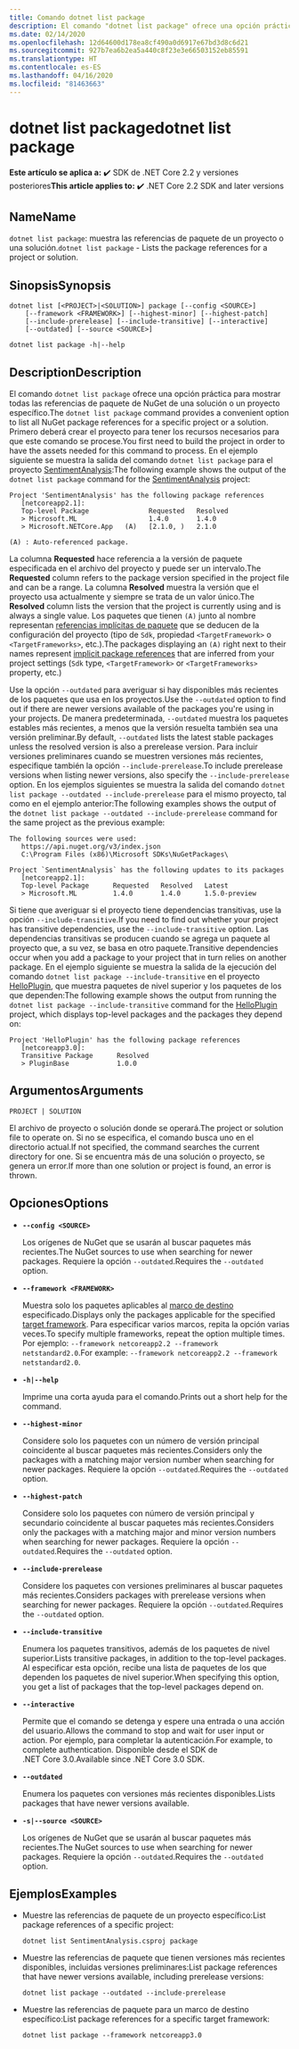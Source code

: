 ```yaml
---
title: Comando dotnet list package
description: El comando "dotnet list package" ofrece una opción práctica para mostrar las referencias de paquete de un proyecto o una solución.
ms.date: 02/14/2020
ms.openlocfilehash: 12d64600d178ea8cf490a0d6917e67bd3d8c6d21
ms.sourcegitcommit: 927b7ea6b2ea5a440c8f23e3e66503152eb85591
ms.translationtype: HT
ms.contentlocale: es-ES
ms.lasthandoff: 04/16/2020
ms.locfileid: "81463663"
---
```

# <a name="dotnet-list-package"></a><span data-ttu-id="fbdb7-103">dotnet list package</span><span class="sxs-lookup"><span data-stu-id="fbdb7-103">dotnet list package</span></span>

<span data-ttu-id="fbdb7-104">**Este artículo se aplica a:** ✔️ SDK de .NET Core 2.2 y versiones posteriores</span><span class="sxs-lookup"><span data-stu-id="fbdb7-104">**This article applies to:** ✔️ .NET Core 2.2 SDK and later versions</span></span>

## <a name="name"></a><span data-ttu-id="fbdb7-105">Name</span><span class="sxs-lookup"><span data-stu-id="fbdb7-105">Name</span></span>

<span data-ttu-id="fbdb7-106">`dotnet list package`: muestra las referencias de paquete de un proyecto o una solución.</span><span class="sxs-lookup"><span data-stu-id="fbdb7-106">`dotnet list package` - Lists the package references for a project or solution.</span></span>

## <a name="synopsis"></a><span data-ttu-id="fbdb7-107">Sinopsis</span><span class="sxs-lookup"><span data-stu-id="fbdb7-107">Synopsis</span></span>

```dotnetcli
dotnet list [<PROJECT>|<SOLUTION>] package [--config <SOURCE>]
    [--framework <FRAMEWORK>] [--highest-minor] [--highest-patch]
    [--include-prerelease] [--include-transitive] [--interactive]
    [--outdated] [--source <SOURCE>]

dotnet list package -h|--help
```

## <a name="description"></a><span data-ttu-id="fbdb7-108">Description</span><span class="sxs-lookup"><span data-stu-id="fbdb7-108">Description</span></span>

<span data-ttu-id="fbdb7-109">El comando `dotnet list package` ofrece una opción práctica para mostrar todas las referencias de paquete de NuGet de una solución o un proyecto específico.</span><span class="sxs-lookup"><span data-stu-id="fbdb7-109">The `dotnet list package` command provides a convenient option to list all NuGet package references for a specific project or a solution.</span></span> <span data-ttu-id="fbdb7-110">Primero deberá crear el proyecto para tener los recursos necesarios para que este comando se procese.</span><span class="sxs-lookup"><span data-stu-id="fbdb7-110">You first need to build the project in order to have the assets needed for this command to process.</span></span> <span data-ttu-id="fbdb7-111">En el ejemplo siguiente se muestra la salida del comando `dotnet list package` para el proyecto [SentimentAnalysis](https://github.com/dotnet/samples/tree/master/machine-learning/tutorials/SentimentAnalysis):</span><span class="sxs-lookup"><span data-stu-id="fbdb7-111">The following example shows the output of the `dotnet list package` command for the [SentimentAnalysis](https://github.com/dotnet/samples/tree/master/machine-learning/tutorials/SentimentAnalysis) project:</span></span>

```output
Project 'SentimentAnalysis' has the following package references
   [netcoreapp2.1]:
   Top-level Package               Requested   Resolved
   > Microsoft.ML                  1.4.0       1.4.0
   > Microsoft.NETCore.App   (A)   [2.1.0, )   2.1.0

(A) : Auto-referenced package.
```

<span data-ttu-id="fbdb7-112">La columna **Requested** hace referencia a la versión de paquete especificada en el archivo del proyecto y puede ser un intervalo.</span><span class="sxs-lookup"><span data-stu-id="fbdb7-112">The **Requested** column refers to the package version specified in the project file and can be a range.</span></span> <span data-ttu-id="fbdb7-113">La columna **Resolved** muestra la versión que el proyecto usa actualmente y siempre se trata de un valor único.</span><span class="sxs-lookup"><span data-stu-id="fbdb7-113">The **Resolved** column lists the version that the project is currently using and is always a single value.</span></span> <span data-ttu-id="fbdb7-114">Los paquetes que tienen `(A)` junto al nombre representan [referencias implícitas de paquete](csproj.md#implicit-package-references) que se deducen de la configuración del proyecto (tipo de `Sdk`, propiedad `<TargetFramework>` o `<TargetFrameworks>`, etc.).</span><span class="sxs-lookup"><span data-stu-id="fbdb7-114">The packages displaying an `(A)` right next to their names represent [implicit package references](csproj.md#implicit-package-references) that are inferred from your project settings (`Sdk` type, `<TargetFramework>` or `<TargetFrameworks>` property, etc.)</span></span>

<span data-ttu-id="fbdb7-115">Use la opción `--outdated` para averiguar si hay disponibles más recientes de los paquetes que usa en los proyectos.</span><span class="sxs-lookup"><span data-stu-id="fbdb7-115">Use the `--outdated` option to find out if there are newer versions available of the packages you're using in your projects.</span></span> <span data-ttu-id="fbdb7-116">De manera predeterminada, `--outdated` muestra los paquetes estables más recientes, a menos que la versión resuelta también sea una versión preliminar.</span><span class="sxs-lookup"><span data-stu-id="fbdb7-116">By default, `--outdated` lists the latest stable packages unless the resolved version is also a prerelease version.</span></span> <span data-ttu-id="fbdb7-117">Para incluir versiones preliminares cuando se muestren versiones más recientes, especifique también la opción `--include-prerelease`.</span><span class="sxs-lookup"><span data-stu-id="fbdb7-117">To include prerelease versions when listing newer versions, also specify the `--include-prerelease` option.</span></span> <span data-ttu-id="fbdb7-118">En los ejemplos siguientes se muestra la salida del comando `dotnet list package --outdated --include-prerelease` para el mismo proyecto, tal como en el ejemplo anterior:</span><span class="sxs-lookup"><span data-stu-id="fbdb7-118">The following examples shows the output of the `dotnet list package --outdated --include-prerelease` command for the same project as the previous example:</span></span>

```output
The following sources were used:
   https://api.nuget.org/v3/index.json
   C:\Program Files (x86)\Microsoft SDKs\NuGetPackages\

Project `SentimentAnalysis` has the following updates to its packages
   [netcoreapp2.1]:
   Top-level Package      Requested   Resolved   Latest
   > Microsoft.ML         1.4.0       1.4.0      1.5.0-preview
```

<span data-ttu-id="fbdb7-119">Si tiene que averiguar si el proyecto tiene dependencias transitivas, use la opción `--include-transitive`.</span><span class="sxs-lookup"><span data-stu-id="fbdb7-119">If you need to find out whether your project has transitive dependencies, use the `--include-transitive` option.</span></span> <span data-ttu-id="fbdb7-120">Las dependencias transitivas se producen cuando se agrega un paquete al proyecto que, a su vez, se basa en otro paquete.</span><span class="sxs-lookup"><span data-stu-id="fbdb7-120">Transitive dependencies occur when you add a package to your project that in turn relies on another package.</span></span> <span data-ttu-id="fbdb7-121">En el ejemplo siguiente se muestra la salida de la ejecución del comando `dotnet list package --include-transitive` en el proyecto [HelloPlugin](https://github.com/dotnet/samples/tree/master/core/extensions/AppWithPlugin/HelloPlugin), que muestra paquetes de nivel superior y los paquetes de los que dependen:</span><span class="sxs-lookup"><span data-stu-id="fbdb7-121">The following example shows the output from running the `dotnet list package --include-transitive` command for the [HelloPlugin](https://github.com/dotnet/samples/tree/master/core/extensions/AppWithPlugin/HelloPlugin) project, which displays top-level packages and the packages they depend on:</span></span>

```output
Project 'HelloPlugin' has the following package references
   [netcoreapp3.0]:
   Transitive Package      Resolved
   > PluginBase            1.0.0
```

## <a name="arguments"></a><span data-ttu-id="fbdb7-122">Argumentos</span><span class="sxs-lookup"><span data-stu-id="fbdb7-122">Arguments</span></span>

`PROJECT | SOLUTION`

<span data-ttu-id="fbdb7-123">El archivo de proyecto o solución donde se operará.</span><span class="sxs-lookup"><span data-stu-id="fbdb7-123">The project or solution file to operate on.</span></span> <span data-ttu-id="fbdb7-124">Si no se especifica, el comando busca uno en el directorio actual.</span><span class="sxs-lookup"><span data-stu-id="fbdb7-124">If not specified, the command searches the current directory for one.</span></span> <span data-ttu-id="fbdb7-125">Si se encuentra más de una solución o proyecto, se genera un error.</span><span class="sxs-lookup"><span data-stu-id="fbdb7-125">If more than one solution or project is found, an error is thrown.</span></span>

## <a name="options"></a><span data-ttu-id="fbdb7-126">Opciones</span><span class="sxs-lookup"><span data-stu-id="fbdb7-126">Options</span></span>

- **`--config <SOURCE>`**

  <span data-ttu-id="fbdb7-127">Los orígenes de NuGet que se usarán al buscar paquetes más recientes.</span><span class="sxs-lookup"><span data-stu-id="fbdb7-127">The NuGet sources to use when searching for newer packages.</span></span> <span data-ttu-id="fbdb7-128">Requiere la opción `--outdated`.</span><span class="sxs-lookup"><span data-stu-id="fbdb7-128">Requires the `--outdated` option.</span></span>

- **`--framework <FRAMEWORK>`**

  <span data-ttu-id="fbdb7-129">Muestra solo los paquetes aplicables al [marco de destino](../../standard/frameworks.md) especificado.</span><span class="sxs-lookup"><span data-stu-id="fbdb7-129">Displays only the packages applicable for the specified [target framework](../../standard/frameworks.md).</span></span> <span data-ttu-id="fbdb7-130">Para especificar varios marcos, repita la opción varias veces.</span><span class="sxs-lookup"><span data-stu-id="fbdb7-130">To specify multiple frameworks, repeat the option multiple times.</span></span> <span data-ttu-id="fbdb7-131">Por ejemplo: `--framework netcoreapp2.2 --framework netstandard2.0`.</span><span class="sxs-lookup"><span data-stu-id="fbdb7-131">For example: `--framework netcoreapp2.2 --framework netstandard2.0`.</span></span>

- **`-h|--help`**

  <span data-ttu-id="fbdb7-132">Imprime una corta ayuda para el comando.</span><span class="sxs-lookup"><span data-stu-id="fbdb7-132">Prints out a short help for the command.</span></span>

- **`--highest-minor`**

  <span data-ttu-id="fbdb7-133">Considere solo los paquetes con un número de versión principal coincidente al buscar paquetes más recientes.</span><span class="sxs-lookup"><span data-stu-id="fbdb7-133">Considers only the packages with a matching major version number when searching for newer packages.</span></span> <span data-ttu-id="fbdb7-134">Requiere la opción `--outdated`.</span><span class="sxs-lookup"><span data-stu-id="fbdb7-134">Requires the `--outdated` option.</span></span>

- **`--highest-patch`**

  <span data-ttu-id="fbdb7-135">Considere solo los paquetes con número de versión principal y secundario coincidente al buscar paquetes más recientes.</span><span class="sxs-lookup"><span data-stu-id="fbdb7-135">Considers only the packages with a matching major and minor version numbers when searching for newer packages.</span></span> <span data-ttu-id="fbdb7-136">Requiere la opción `--outdated`.</span><span class="sxs-lookup"><span data-stu-id="fbdb7-136">Requires the `--outdated` option.</span></span>

- **`--include-prerelease`**

  <span data-ttu-id="fbdb7-137">Considere los paquetes con versiones preliminares al buscar paquetes más recientes.</span><span class="sxs-lookup"><span data-stu-id="fbdb7-137">Considers packages with prerelease versions when searching for newer packages.</span></span> <span data-ttu-id="fbdb7-138">Requiere la opción `--outdated`.</span><span class="sxs-lookup"><span data-stu-id="fbdb7-138">Requires the `--outdated` option.</span></span>

- **`--include-transitive`**

  <span data-ttu-id="fbdb7-139">Enumera los paquetes transitivos, además de los paquetes de nivel superior.</span><span class="sxs-lookup"><span data-stu-id="fbdb7-139">Lists transitive packages, in addition to the top-level packages.</span></span> <span data-ttu-id="fbdb7-140">Al especificar esta opción, recibe una lista de paquetes de los que dependen los paquetes de nivel superior.</span><span class="sxs-lookup"><span data-stu-id="fbdb7-140">When specifying this option, you get a list of packages that the top-level packages depend on.</span></span>

- **`--interactive`**

  <span data-ttu-id="fbdb7-141">Permite que el comando se detenga y espere una entrada o una acción del usuario.</span><span class="sxs-lookup"><span data-stu-id="fbdb7-141">Allows the command to stop and wait for user input or action.</span></span> <span data-ttu-id="fbdb7-142">Por ejemplo, para completar la autenticación.</span><span class="sxs-lookup"><span data-stu-id="fbdb7-142">For example, to complete authentication.</span></span> <span data-ttu-id="fbdb7-143">Disponible desde el SDK de .NET Core 3.0.</span><span class="sxs-lookup"><span data-stu-id="fbdb7-143">Available since .NET Core 3.0 SDK.</span></span>

- **`--outdated`**

  <span data-ttu-id="fbdb7-144">Enumera los paquetes con versiones más recientes disponibles.</span><span class="sxs-lookup"><span data-stu-id="fbdb7-144">Lists packages that have newer versions available.</span></span>

- **`-s|--source <SOURCE>`**

  <span data-ttu-id="fbdb7-145">Los orígenes de NuGet que se usarán al buscar paquetes más recientes.</span><span class="sxs-lookup"><span data-stu-id="fbdb7-145">The NuGet sources to use when searching for newer packages.</span></span> <span data-ttu-id="fbdb7-146">Requiere la opción `--outdated`.</span><span class="sxs-lookup"><span data-stu-id="fbdb7-146">Requires the `--outdated` option.</span></span>

## <a name="examples"></a><span data-ttu-id="fbdb7-147">Ejemplos</span><span class="sxs-lookup"><span data-stu-id="fbdb7-147">Examples</span></span>

- <span data-ttu-id="fbdb7-148">Muestre las referencias de paquete de un proyecto específico:</span><span class="sxs-lookup"><span data-stu-id="fbdb7-148">List package references of a specific project:</span></span>

  ```dotnetcli
  dotnet list SentimentAnalysis.csproj package
  ```

- <span data-ttu-id="fbdb7-149">Muestre las referencias de paquete que tienen versiones más recientes disponibles, incluidas versiones preliminares:</span><span class="sxs-lookup"><span data-stu-id="fbdb7-149">List package references that have newer versions available, including prerelease versions:</span></span>

  ```dotnetcli
  dotnet list package --outdated --include-prerelease
  ```

- <span data-ttu-id="fbdb7-150">Muestre las referencias de paquete para un marco de destino específico:</span><span class="sxs-lookup"><span data-stu-id="fbdb7-150">List package references for a specific target framework:</span></span>

  ```dotnetcli
  dotnet list package --framework netcoreapp3.0
  ```
